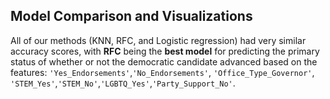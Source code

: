 ## Model Comparison and Visualizations

All of our methods (KNN, RFC, and Logistic regression) had very similar accuracy scores, with **RFC** being the **best model** for predicting the primary status of whether or not the democratic candidate advanced based on the features: `'Yes_Endorsements'`,`'No_Endorsements'`, `'Office_Type_Governor'`, `'STEM_Yes'`,`'STEM_No'`,`'LGBTQ_Yes'`,`'Party_Support_No'`.